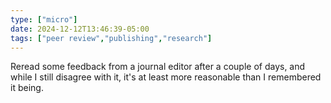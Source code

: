 ```yaml
---
type: ["micro"]
date: 2024-12-12T13:46:39-05:00
tags: ["peer review","publishing","research"]
---
```

Reread some feedback from a journal editor after a couple of days, and while I still disagree with it, it's at least more reasonable than I remembered it being.

